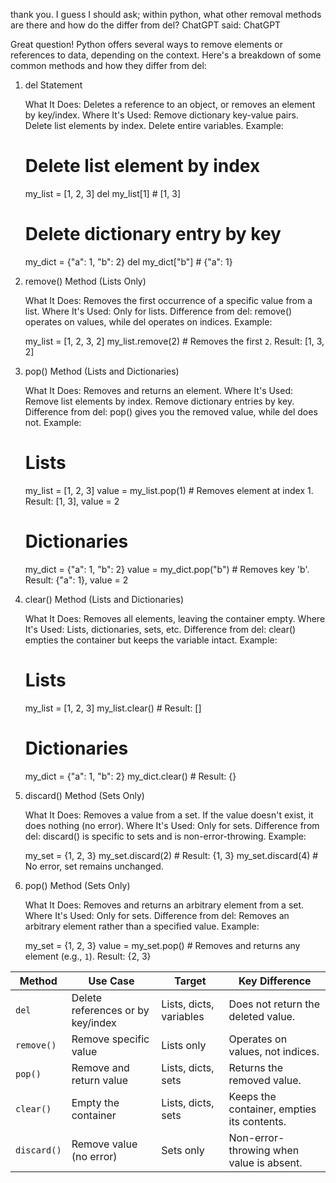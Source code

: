 thank you. I guess I should ask; within python, what other removal methods are there and how do the differ from del?
ChatGPT said:
ChatGPT

Great question! Python offers several ways to remove elements or references to data, depending on the context. Here's a breakdown of some common methods and how they differ from del:
1. del Statement

    What It Does: Deletes a reference to an object, or removes an element by key/index.
    Where It's Used:
        Remove dictionary key-value pairs.
        Delete list elements by index.
        Delete entire variables.
    Example:

    # Delete list element by index
    my_list = [1, 2, 3]
    del my_list[1]  # [1, 3]

    # Delete dictionary entry by key
    my_dict = {"a": 1, "b": 2}
    del my_dict["b"]  # {"a": 1}

2. remove() Method (Lists Only)

    What It Does: Removes the first occurrence of a specific value from a list.
    Where It's Used: Only for lists.
    Difference from del: remove() operates on values, while del operates on indices.
    Example:

    my_list = [1, 2, 3, 2]
    my_list.remove(2)  # Removes the first `2`. Result: [1, 3, 2]

3. pop() Method (Lists and Dictionaries)

    What It Does: Removes and returns an element.
    Where It's Used:
        Remove list elements by index.
        Remove dictionary entries by key.
    Difference from del: pop() gives you the removed value, while del does not.
    Example:

    # Lists
    my_list = [1, 2, 3]
    value = my_list.pop(1)  # Removes element at index 1. Result: [1, 3], value = 2

    # Dictionaries
    my_dict = {"a": 1, "b": 2}
    value = my_dict.pop("b")  # Removes key 'b'. Result: {"a": 1}, value = 2

4. clear() Method (Lists and Dictionaries)

    What It Does: Removes all elements, leaving the container empty.
    Where It's Used: Lists, dictionaries, sets, etc.
    Difference from del: clear() empties the container but keeps the variable intact.
    Example:

    # Lists
    my_list = [1, 2, 3]
    my_list.clear()  # Result: []

    # Dictionaries
    my_dict = {"a": 1, "b": 2}
    my_dict.clear()  # Result: {}

5. discard() Method (Sets Only)

    What It Does: Removes a value from a set. If the value doesn't exist, it does nothing (no error).
    Where It's Used: Only for sets.
    Difference from del: discard() is specific to sets and is non-error-throwing.
    Example:

    my_set = {1, 2, 3}
    my_set.discard(2)  # Result: {1, 3}
    my_set.discard(4)  # No error, set remains unchanged.

6. pop() Method (Sets Only)

    What It Does: Removes and returns an arbitrary element from a set.
    Where It's Used: Only for sets.
    Difference from del: Removes an arbitrary element rather than a specified value.
    Example:

    my_set = {1, 2, 3}
    value = my_set.pop()  # Removes and returns any element (e.g., `1`). Result: {2, 3}

| **Method**      | **Use Case**                       | **Target**               | **Key Difference**                             |
|-----------------|------------------------------------|--------------------------|-----------------------------------------------|
| `del`           | Delete references or by key/index | Lists, dicts, variables  | Does not return the deleted value.            |
| `remove()`      | Remove specific value             | Lists only               | Operates on values, not indices.              |
| `pop()`         | Remove and return value           | Lists, dicts, sets       | Returns the removed value.                    |
| `clear()`       | Empty the container               | Lists, dicts, sets       | Keeps the container, empties its contents.    |
| `discard()`     | Remove value (no error)           | Sets only                | Non-error-throwing when value is absent.      |
